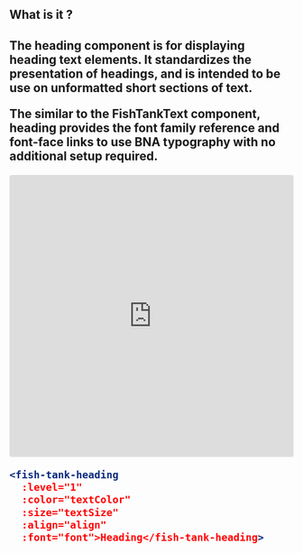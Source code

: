 <div>
  <h2>What is it ?<h2>
  <p>The heading component is for displaying heading text elements. It standardizes the presentation of headings, and is intended to be use on unformatted short sections of text.</p>
  <p>The similar to the FishTankText component, heading provides the font family reference and font-face links to use BNA typography with no additional setup required.</p>
  <iframe src="https://codesandbox.io/embed/32zzmrj5oq?fontsize=14" title="@fishtank/Heading" allow="geolocation; microphone; camera; midi; vr; accelerometer; gyroscope; payment; ambient-light-sensor; encrypted-media" style="width:100%; height:500px; border:0; border-radius: 4px; overflow:hidden;" sandbox="allow-modals allow-forms allow-popups allow-scripts allow-same-origin"></iframe>

  ```jsx
  <fish-tank-heading
    :level="1"
    :color="textColor"
    :size="textSize"
    :align="align"
    :font="font">Heading</fish-tank-heading>
  ```
</div>
